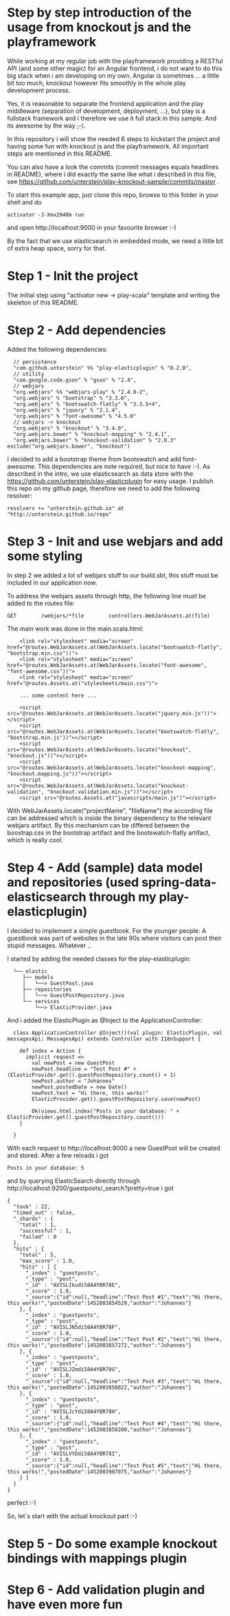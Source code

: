 # Step by step introduction of the usage from knockout js and the playframework

While working at my regular job with the playframework providing a RESTful API (and some other magic) for an Angular frontend, i do not want to do this big stack when i am developing on my own. Angular is sometimes ... a little bit too much, knockout however fits smoothly in the whole play development process.

Yes, it is reasonable to separate the frontend application and the play middleware (separation of development, deployment, ...), but play is a fullstack framework and i therefore we use it full stack in this sample. And its awesome by the way ;-).

In this repository i will show the needed 6 steps to kickstart the project and having some fun with knockout js and the playframework. All important steps are mentioned in this README.

You can also have a look the commits (commit messages equals headlines in README), where i did exactly the same like what i described in this file, see https://github.com/unterstein/play-knockout-sample/commits/master .

To start this example app, just clone this repo, browse to this folder in your shell and do

```
activator -J-Xmx2048m run
```

and open http://localhost:9000 in your favourite browser :-)

By the fact that we use elasticsearch in embedded mode, we need a little bit of extra heap space, sorry for that.


# Step 1 - Init the project

The initial step using "activator new -> play-scala" template and writing the skeleton of this README.


# Step 2 - Add dependencies

Added the following dependencies:

```
  // persistence
  "com.github.unterstein" %% "play-elasticplugin" % "0.2.0",
  // utility
  "com.google.code.gson" % "gson" % "2.4",
  // webjars
  "org.webjars" %% "webjars-play" % "2.4.0-2",
  "org.webjars" % "bootstrap" % "3.3.6",
  "org.webjars" % "bootswatch-flatly" % "3.3.5+4",
  "org.webjars" % "jquery" % "2.1.4",
  "org.webjars" % "font-awesome" % "4.5.0"
  // webjars -> knockout
  "org.webjars" % "knockout" % "3.4.0",
  "org.webjars.bower" % "knockout-mapping" % "2.4.1",
  "org.webjars.bower" % "knockout-validation" % "2.0.3" exclude("org.webjars.bower", "knockout")
```

I decided to add a bootstrap theme from bootswatch and add font-awesome. This dependencies are note required, but nice to have :-). As described in the intro, we use elasticsearch as data store with the https://github.com/unterstein/play-elasticplugin for easy usage. I publish this repo on my github page, therefore we need to add the following resolver:

```
resolvers += "unterstein.github.io" at "http://unterstein.github.io/repo"
```


# Step 3 - Init and use webjars and add some styling

In step 2 we added a lot of webjars stuff to our build.sbt, this stuff must be included in our application now.

To address the webjars assets through http, the following line must be added to the routes file:

```
GET        /webjars/*file        controllers.WebJarAssets.at(file)
```


The main work was done in the main.scala.html:

```
    <link rel="stylesheet" media="screen" href="@routes.WebJarAssets.at(WebJarAssets.locate("bootswatch-flatly", "bootstrap.min.css"))">
    <link rel="stylesheet" media="screen" href="@routes.WebJarAssets.at(WebJarAssets.locate("font-awesome", "font-awesome.css"))">
    <link rel="stylesheet" media="screen" href="@routes.Assets.at("stylesheets/main.css")">

    ... some content here ...

    <script src="@routes.WebJarAssets.at(WebJarAssets.locate("jquery.min.js"))"></script>
    <script src="@routes.WebJarAssets.at(WebJarAssets.locate("bootswatch-flatly", "bootstrap.min.js"))"></script>
    <script src="@routes.WebJarAssets.at(WebJarAssets.locate("knockout", "knockout.js"))"></script>
    <script src="@routes.WebJarAssets.at(WebJarAssets.locate("knockout-mapping", "knockout.mapping.js"))"></script>
    <script src="@routes.WebJarAssets.at(WebJarAssets.locate("knockout-validation", "knockout.validation.min.js"))"></script>
    <script src="@routes.Assets.at("javascripts/main.js")"></script>
```


With WebJarAssets.locate("projectName", "fileName") the according file can be addressed which is inside the binary dependency to the relevant webjars artifact.
By this mechanism can be differed between the boostrap.css in the bootstrap artifact and the bootswatch-flatly artifact, which is really cool.


# Step 4 - Add (sample) data model and repositories (used spring-data-elasticsearch through my play-elasticplugin)

I decided to implement a simple guestbook. For the younger people: A guestbook was part of websites in the late 90s where visitors can post their stupid messages. Whatever ..

I started by adding the needed classes for the play-elasticplugin:

```
  └── elastic
     ├── models
     |   └──> GuestPost.java
     ├── repositories
     |   └──> GuestPostRepository.java
     └── services
         └──> ElasticProvider.java
```

And i added the ElasticPlugin as @Inject to the ApplicationController:

```
  class ApplicationController @Inject()(val plugin: ElasticPlugin, val messagesApi: MessagesApi) extends Controller with I18nSupport {

    def index = Action {
      implicit request =>
        val newPost = new GuestPost
        newPost.headline = "Test Post #" + (ElasticProvider.get().guestPostRepository.count() + 1)
        newPost.author = "Johannes"
        newPost.postedDate = new Date()
        newPost.text = "Hi there, this works!"
        ElasticProvider.get().guestPostRepository.save(newPost)

        Ok(views.html.index("Posts in your database: " + ElasticProvider.get().guestPostRepository.count()))
    }

  }
```

With each request to http://localhost:9000 a new GuestPost will be created and stored. After a few reloads i got

```
Posts in your database: 5
```

and by querying ElasticSearch directly through http://localhost:9200/guestposts/_search?pretty=true i got

```
{
  "took" : 22,
  "timed_out" : false,
  "_shards" : {
    "total" : 1,
    "successful" : 1,
    "failed" : 0
  },
  "hits" : {
    "total" : 5,
    "max_score" : 1.0,
    "hits" : [ {
      "_index" : "guestposts",
      "_type" : "post",
      "_id" : "AVISLIkudi58A4YBR78E",
      "_score" : 1.0,
      "_source":{"id":null,"headline":"Test Post #1","text":"Hi there, this works!","postedDate":1452003854529,"author":"Johannes"}
    }, {
      "_index" : "guestposts",
      "_type" : "post",
      "_id" : "AVISLJN5di58A4YBR78F",
      "_score" : 1.0,
      "_source":{"id":null,"headline":"Test Post #2","text":"Hi there, this works!","postedDate":1452003857272,"author":"Johannes"}
    }, {
      "_index" : "guestposts",
      "_type" : "post",
      "_id" : "AVISLJZmdi58A4YBR78G",
      "_score" : 1.0,
      "_source":{"id":null,"headline":"Test Post #3","text":"Hi there, this works!","postedDate":1452003858022,"author":"Johannes"}
    }, {
      "_index" : "guestposts",
      "_type" : "post",
      "_id" : "AVISLJcYdi58A4YBR78H",
      "_score" : 1.0,
      "_source":{"id":null,"headline":"Test Post #4","text":"Hi there, this works!","postedDate":1452003858200,"author":"Johannes"}
    }, {
      "_index" : "guestposts",
      "_type" : "post",
      "_id" : "AVISLVYDdi58A4YBR78I",
      "_score" : 1.0,
      "_source":{"id":null,"headline":"Test Post #5","text":"Hi there, this works!","postedDate":1452003907075,"author":"Johannes"}
    } ]
  }
}
```

perfect :-)

So, let´s start with the actual knockout part :-)


# Step 5 - Do some example knockout bindings with mappings plugin

# Step 6 - Add validation plugin and have even more fun
